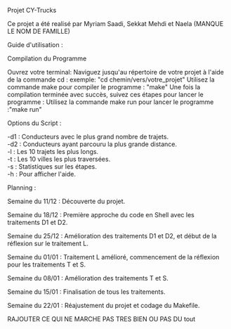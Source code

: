 Projet CY-Trucks 

Ce projet a été realisé par Myriam Saadi, Sekkat Mehdi et Naela (MANQUE LE NOM DE FAMILLE)

Guide d'utilisation :

Compilation du Programme

Ouvrez votre terminal:
Naviguez jusqu'au répertoire de votre projet à l'aide de la commande cd : exemple: "cd chemin/vers/votre_projet"
Utilisez la commande make pour compiler le programme : "make"
Une fois la compilation terminée avec succès, suivez ces étapes pour lancer le programme :
Utilisez la commande make run pour lancer le programme :"make run"

Options du Script :

-d1 : Conducteurs avec le plus grand nombre de trajets.                                                 
-d2 : Conducteurs ayant parcouru la plus grande distance.                                             
-l : Les 10 trajets les plus longs.                        
-t : Les 10 villes les plus traversées.                               
-s : Statistiques sur les étapes.                            
-h : Pour afficher l'aide.                                              

Planning :

Semaine du 11/12 : Découverte du projet.

Semaine du 18/12 : Première approche du code en Shell avec les traitements D1 et D2.

Semaine du 25/12 : Amélioration des traitements D1 et D2, et début de la réflexion sur le traitement L.

Semaine du 01/01 : Traitement L amélioré, commencement de la réflexion pour les traitements T et S.

Semaine du 08/01 : Amélioration des traitements T et S.

Semaine du 15/01 : Finalisation de tous les traitements.

Semaine du 22/01 : Réajustement du projet et codage du Makefile.

RAJOUTER CE QUI NE MARCHE PAS TRES BIEN OU PAS DU tout

